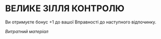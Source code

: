 ﻿# ВЕЛИКЕ ЗІЛЛЯ КОНТРОЛЮ

Ви отримуєте бонус +1 до вашої Вправності до наступного відпочинку.

*Витратний матеріал*